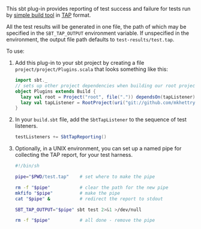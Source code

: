 This sbt plug-in provides reporting of test success and failure for tests run by
[simple build tool](https://github.com/harrah/xsbt)
in [TAP](http://search.cpan.org/perldoc?Test%3A%3AHarness%3A%3ATAP) format.

All the test results will be generated in one file, the path of which may be
specified in the `SBT_TAP_OUTPUT` environment variable.  If unspecified in the
environment, the output file path defaults to `test-results/test.tap`.

To use:

1. Add this plug-in to your sbt project by creating a file
   `project/project/Plugins.scala` that looks something like this:

   ```scala
   import sbt._
   // sets up other project dependencies when building our root project
   object Plugins extends Build {
     lazy val root = Project("root", file(".")) dependsOn(tapListener)
     lazy val tapListener = RootProject(uri("git://github.com/mkhettry/sbt-tap.git"))
   }
   ```

2. In your `build.sbt` file, add the `SbtTapListener` to the sequence of test
   listeners.

   ```scala
   testListeners += SbtTapReporting()
   ```

3. Optionally, in a UNIX environment, you can set up a named pipe for
   collecting the TAP report, for your test harness.

   ```sh
   #!/bin/sh

   pipe="$PWD/test.tap"    # set where to make the pipe

   rm -f "$pipe"           # clear the path for the new pipe
   mkfifo "$pipe"          # make the pipe
   cat "$pipe" &           # redirect the report to stdout

   SBT_TAP_OUTPUT="$pipe" sbt test 2>&1 >/dev/null

   rm -f "$pipe"           # all done - remove the pipe
   ```
